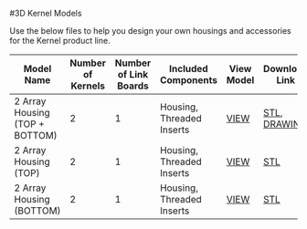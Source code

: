 #3D Kernel Models

Use the below files to help you design your own housings and accessories for the Kernel product line.

|    **Model Name**    | **Number of Kernels** | **Number of Link Boards**    | **Included Components**  | **View Model** |**Download Link** | **Comments** |
|------------|-----------------------|------------------------------|--------------------------|----------------|------------------|--------------|
| 2 Array Housing (TOP + BOTTOM)| 2                     | 1                            | Housing, Threaded Inserts|  [VIEW]()      | [STL](http://docs.peauproductions.com/kernel/3d_models/2_kernel_housing_assem.STL), [DRAWING]( http://docs.peauproductions.com/kernel/3d_models/2_kernel_housing_assem.PDF)                |              |
| 2 Array Housing (TOP)| 2                     | 1                            | Housing, Threaded Inserts|  [VIEW](https://skfb.ly/6uWXM)      | [STL](http://docs.peauproductions.com/kernel/3d_models/2_kernel_top.STL)                 |              |
| 2 Array Housing (BOTTOM)| 2                     | 1                            | Housing, Threaded Inserts|  [VIEW](https://skfb.ly/6uWXH)      | [STL](http://docs.peauproductions.com/kernel/3d_models/2_kernel_bottom.STL)                 |              |









  



































